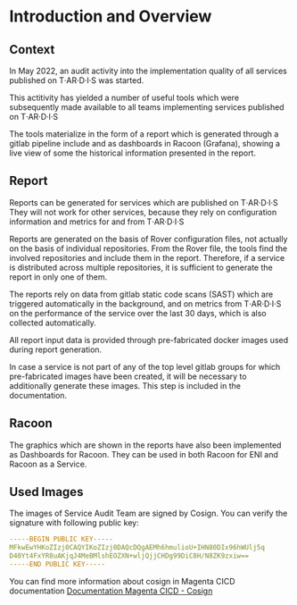 # Introduction and Overview

## Context
In May 2022, an audit activity into the implementation quality of all services published on T‧AR‧D‧I‧S was started.

This actitivity has yielded a number of useful tools which were subsequently made available to all teams implementing services published on T‧AR‧D‧I‧S

The tools materialize in the form of a report which is generated through a gitlab pipeline include and as dashboards in Racoon (Grafana), showing a live view of some the historical information presented in the report.

## Report
Reports can be generated for services which are published on T‧AR‧D‧I‧S They will not work for other services, because they rely on configuration information and metrics for and from T‧AR‧D‧I‧S

Reports are generated on the basis of Rover configuration files, not actually on the basis of individual repositories. From the Rover file, the tools find the involved repositories and include them in the report. Therefore, if a service is distributed across multiple repositories, it is sufficient to generate the report in only one of them.

The reports rely on data from gitlab static code scans (SAST) which are triggered automatically in the background, and on metrics from T‧AR‧D‧I‧S on the performance of the service over the last 30 days, which is also collected automatically.

All report input data is provided through pre-fabricated docker images used during report generation.

In case a service is not part of any of the top level gitlab groups for which pre-fabricated images have been created, it will be necessary to additionally generate these images. This step is included in the documentation.

## Racoon
The graphics which are shown in the reports have also been implemented as Dashboards for Racoon. They can be used in both Racoon for ENI and Racoon as a Service.

## Used Images
The images of Service Audit Team are signed by Cosign. You can verify the signature with following public key:
```yaml
-----BEGIN PUBLIC KEY-----
MFkwEwYHKoZIzj0CAQYIKoZIzj0DAQcDQgAEMh6hmulioU+IHN80DIx96hWUlj5q
D40Yt4FxYR8uAKjqJ4MeBMlshEOZXN+wljQjjCHDg99DiC8H/N8ZK9zxiw==
-----END PUBLIC KEY-----
```

You can find more information about cosign in Magenta CICD documentation [Documentation Magenta CICD - Cosign](https://docs.devops.telekom.de/documentation/mcicd/userdocumentation-magentacicd/tools/mtr/cosign/) 

